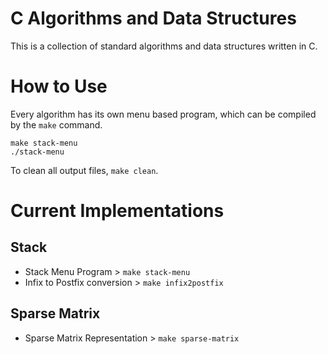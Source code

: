 # C Algorithms and Data Structures

This is a collection of standard algorithms and data structures written in C.

# How to Use

Every algorithm has its own menu based program, which can be compiled by the `make` command.

```shell
make stack-menu
./stack-menu
```

To clean all output files, `make clean`.

# Current Implementations

## Stack
* Stack Menu Program > `make stack-menu`
* Infix to Postfix conversion > `make infix2postfix`

## Sparse Matrix
* Sparse Matrix Representation > `make sparse-matrix`